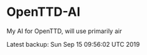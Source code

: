 # OpenTTD-AI
My AI for OpenTTD, will use primarily air

Latest backup: Sun Sep 15 09:56:02 UTC 2019
